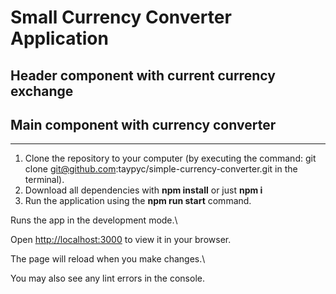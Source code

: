 # Small Currency Converter Application

## Header component with current currency exchange
## Main component with currency converter

---

1. Clone the repository to your computer (by executing the command: git clone <git@github.com>:taypyc/simple-currency-converter.git in the terminal).
2. Download all dependencies with <b>npm install</b> or just <b>npm i</b>
3. Run the application using the <b>npm run start</b> command.

Runs the app in the development mode.\

Open [http://localhost:3000](http://localhost:3000) to view it in your browser.

The page will reload when you make changes.\

You may also see any lint errors in the console.

